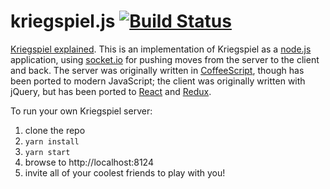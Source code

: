 kriegspiel.js [![Build Status](https://travis-ci.org/carpeliam/kriegspieljs.svg?branch=master)](https://travis-ci.org/carpeliam/kriegspieljs)
=============

[Kriegspiel explained][1]. This is an implementation of Kriegspiel as a
[node.js](https://nodejs.org) application, using [socket.io](https://socket.io/) for pushing moves
from the server to the client and back. The server was originally written in
[CoffeeScript](http://coffeescript.org/), though has been ported to modern JavaScript; the client
was originally written with jQuery, but has been ported to [React](https://reactjs.org/) and
[Redux](https://redux.js.org/).

To run your own Kriegspiel server:

1. clone the repo
2. `yarn install`
3. `yarn start`
4. browse to http://localhost:8124
5. invite all of your coolest friends to play with you!

  [1]: http://en.wikipedia.org/wiki/Kriegspiel_(chess)
